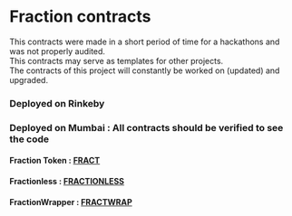 # Fraction contracts

This contracts were made in a short period of time for a hackathons and was not properly audited.  
This contracts may serve as templates for other projects.  
The contracts of this project will constantly be worked on (updated) and upgraded.

### Deployed on Rinkeby

### Deployed on Mumbai : All contracts should be verified to see the code

#### Fraction Token : [FRACT](https://mumbai.polygonscan.com/address/0x953f88014255241332d8841c34921572db112d65)

#### Fractionless : [FRACTIONLESS](https://mumbai.polygonscan.com/address/0x953f88014255241332d8841c34921572db112d65)

#### FractionWrapper : [FRACTWRAP](https://mumbai.polygonscan.com/address/0x953f88014255241332d8841c34921572db112d65)
